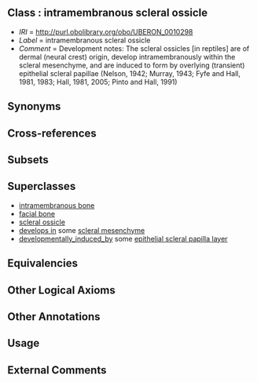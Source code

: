 
## Class : intramembranous scleral ossicle

 * *IRI* = http://purl.obolibrary.org/obo/UBERON_0010298
 * *Label* = intramembranous scleral ossicle
 * *Comment* = Development notes: The scleral ossicles [in reptiles] are of dermal (neural crest) origin, develop intramembranously within the scleral mesenchyme, and are induced to form by overlying (transient) epithelial scleral papillae (Nelson, 1942; Murray, 1943; Fyfe and Hall, 1981, 1983; Hall, 1981, 2005; Pinto and Hall, 1991)

## Synonyms


## Cross-references


## Subsets


## Superclasses

 * [intramembranous bone](../../UBERON/14/UBERON_0002514.md)
 * [facial bone](../../UBERON/62/UBERON_0003462.md)
 * [scleral ossicle](../../UBERON/90/UBERON_0010290.md)
 * [develops in](../../RO/26/RO_0002226.md) some [scleral mesenchyme](../../UBERON/99/UBERON_0010299.md)
 * [developmentally_induced_by](../../RO/56/RO_0002256.md) some [epithelial scleral papilla layer](../../UBERON/00/UBERON_0010300.md)

## Equivalencies


## Other Logical Axioms


## Other Annotations


## Usage


## External Comments

